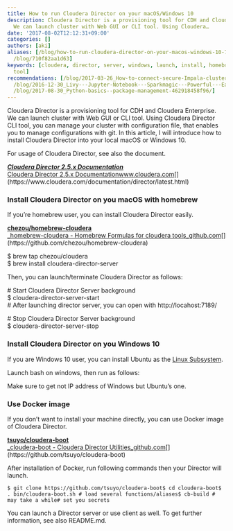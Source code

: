 ```yaml
---
title: How to run Cloudera Director on your macOS/Windows 10
description: Cloudera Director is a provisioning tool for CDH and Cloudera Enterprise.
  We can launch cluster with Web GUI or CLI tool. Using Cloudera…
date: '2017-08-02T12:12:31+09:00'
categories: []
authors: [aki]
aliases: [/blog/how-to-run-cloudera-director-on-your-macos-windows-10-710f82aa1d63,
  /blog/710f82aa1d63]
keywords: [cloudera, director, server, windows, launch, install, homebrew, '10', docker,
  tool]
recommendations: [/blog/2017-03-26_How-to-connect-secure-Impala-cluster-from-RStudio-on-macOS-with-implyr-213c6536e4c7/,
  /blog/2016-12-30_Livy---Jupyter-Notebook---Sparkmagic---Powerful---Easy-Notebook-for-Data-Scientist-a8b72345ea2d/,
  /blog/2017-08-30_Python-basics--package-management-462918458f96/]
---
```



Cloudera Director is a provisioning tool for CDH and Cloudera Enterprise. We can launch cluster with Web GUI or CLI tool. Using Cloudera Director CLI tool, you can manage your cluster with configuration file, that enables you to manage configurations with git. In this article, I will introduce how to install Cloudera Director into your local macOS or Windows 10.

For usage of Cloudera Director, see also the document.

[**_Cloudera Director 2.5.x Documentation_**  
Cloudera Director 2.5.x Documentationwww.cloudera.com](https://www.cloudera.com/documentation/director/latest.html "https://www.cloudera.com/documentation/director/latest.html")[](https://www.cloudera.com/documentation/director/latest.html)

### Install Cloudera Director on you macOS with homebrew

If you’re homebrew user, you can install Cloudera Director easily.

[**chezou/homebrew-cloudera**  
_homebrew-cloudera - Homebrew Formulas for cloudera tools_github.com](https://github.com/chezou/homebrew-cloudera "https://github.com/chezou/homebrew-cloudera")[](https://github.com/chezou/homebrew-cloudera)

$ brew tap chezou/cloudera  
$ brew install cloudera-director-server

Then, you can launch/terminate Cloudera Director as follows:

\# Start Cloudera Director Server background  
$ cloudera-director-server-start  
\# After launching director server, you can open with http://locahost:7189/

\# Stop Cloudera Director Server background  
$ cloudera-director-server-stop

### Install Cloudera Director on you Windows 10

If you are Windows 10 user, you can install Ubuntu as the [Linux Subsystem](https://msdn.microsoft.com/en-us/commandline/wsl/install_guide).

Launch bash on windows, then run as follows:

Make sure to get not IP address of Windows but Ubuntu’s one.

### Use Docker image

If you don’t want to install your machine directly, you can use Docker image of Cloudera Director.

[**tsuyo/cloudera-boot**  
_cloudera-boot - Cloudera Director Utilities_github.com](https://github.com/tsuyo/cloudera-boot "https://github.com/tsuyo/cloudera-boot")[](https://github.com/tsuyo/cloudera-boot)

After installation of Docker, run following commands then your Director will launch.

```
$ git clone https://github.com/tsuyo/cloudera-boot$ cd cloudera-boot$ . bin/cloudera-boot.sh # load several functions/aliases$ cb-build # may take a while# set you secrets
```

You can launch a Director server or use client as well. To get further information, see also README.md.
